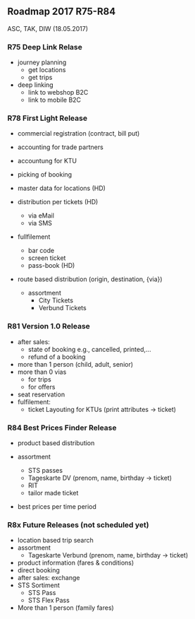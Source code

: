 ## Roadmap 2017 R75-R84
ASC, TAK, DIW (18.05.2017)

### R75 Deep Link Relase
- journey planning
  - get locations
  - get trips
- deep linking
  - link to webshop B2C
  - link to mobile B2C

### R78 First Light Release
- commercial registration (contract, bill put)
- accounting for trade partners
- accountung for KTU
- picking of booking

- master data for locations (HD)

- distribution per tickets (HD)
  - via eMail
  - via SMS

- fullfilement
   - bar code
   - screen ticket
   - pass-book (HD)

- route based distribution (origin, destination, {via})
  - assortment
    - City Tickets
    - Verbund Tickets

### R81 Version 1.0 Release
- after sales: 
  - state of booking e.g., cancelled, printed,...
  - refund of a booking
- more than 1 person (child, adult, senior)
- more than 0 vias
  - for trips
  - for offers
- seat reservation
- fulfilement:
  - ticket Layouting for KTUs (print attributes -> ticket)

### R84 Best Prices Finder Release
- product based distribution
- assortment
  - STS passes
  - Tageskarte DV (prenom, name, birthday -> ticket)
  - RIT
  - tailor made ticket

- best prices per time period

### R8x Future Releases (not scheduled yet)
- location based trip search
- assortment
  - Tageskarte Verbund (prenom, name, birthday -> ticket)
- product information (fares & conditions)
- direct booking
- after sales: exchange
- STS Sortiment
  - STS Pass
  - STS Flex Pass
- More than 1 person (family fares)
